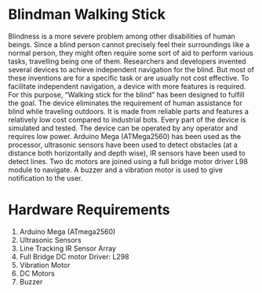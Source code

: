 # Blindman Walking Stick
Blindness is a more severe problem among other disabilities of human beings. Since a blind person cannot precisely feel their surroundings like a normal person, they might often require some sort of aid to perform various tasks, travelling being one of them. Researchers and developers invented several devices to achieve independent navigation for the blind. But most of these inventions are for a specific task or are usually not cost effective. To facilitate independent navigation, a device with more features is required. For this purpose, “Walking stick for the blind” has been designed to fulfill the goal. The device eliminates the requirement of human assistance for blind while traveling outdoors. It is made from reliable parts and features a relatively low cost compared to industrial bots. Every part of the device is simulated and tested. The device can be operated by any operator and requires low power. Arduino Mega (ATMega2560) has been used as the processor, ultrasonic sensors have been used to detect obstacles (at a distance both horizontally and depth wise), IR sensors have been used to detect lines. Two dc motors are joined using a full bridge motor driver L98 module to navigate. A buzzer and a vibration motor is used to give notification to the user. 

# Hardware Requirements
 
1. Arduino Mega (ATmega2560) 
2. Ultrasonic Sensors
3. Line Tracking IR Sensor Array 
4. Full Bridge DC motor Driver: L298
5. Vibration Motor
6. DC Motors 
7. Buzzer 
